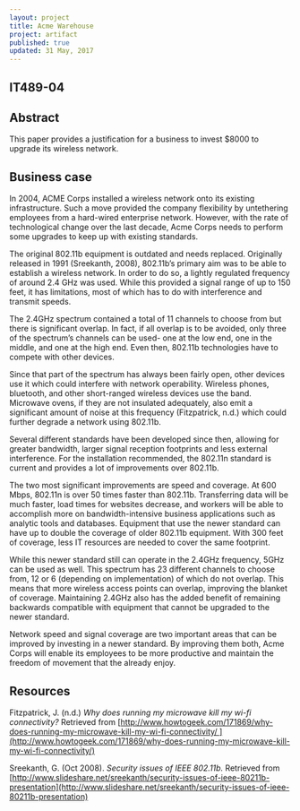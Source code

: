 ```yaml
---
layout: project
title: Acme Warehouse
project: artifact
published: true
updated: 31 May, 2017
---
```


## IT489-04
## Abstract

This paper provides a justification for a business to invest $8000 to upgrade its wireless network.

## Business case

In 2004, ACME Corps installed a wireless network onto its existing infrastructure. Such a move provided the company flexibility by untethering employees from a hard-wired enterprise network. However, with the rate of technological change over the last decade, Acme Corps needs to perform some upgrades to keep up with existing standards.

The original 802.11b equipment is outdated and needs replaced. Originally released in 1991 (Sreekanth, 2008), 802.11b’s primary aim was to be able to establish a wireless network. In order to do so, a lightly regulated frequency of around 2.4 GHz was used. While this provided a signal range of up to 150 feet, it has limitations, most of which has to do with interference and transmit speeds.

The 2.4GHz spectrum contained a total of 11 channels to choose from but there is significant overlap. In fact, if all overlap is to be avoided, only three of the spectrum’s channels can be used- one at the low end, one in the middle, and one at the high end. Even then, 802.11b technologies have to compete with other devices.

Since that part of the spectrum has always been fairly open, other devices use it which could interfere with network operability. Wireless phones, bluetooth, and other short-ranged wireless devices use the band. Microwave ovens, if they are not insulated adequately, also emit a significant amount of noise at this frequency (Fitzpatrick, n.d.) which could further degrade a network using 802.11b.

Several different standards have been developed since then, allowing for greater bandwidth, larger signal reception footprints and less external interference. For the installation recommended, the 802.11n standard is current and provides a lot of improvements over 802.11b.

The two most significant improvements are speed and coverage. At 600 Mbps, 802.11n is over 50 times faster than 802.11b. Transferring data will be much faster, load times for websites decrease, and workers will be able to accomplish more on bandwidth-intensive business applications such as analytic tools and databases. Equipment that use the newer standard can have up to double the coverage of older 802.11b equipment. With 300 feet of coverage, less IT resources are needed to cover the same footprint.

While this newer standard still can operate in the 2.4GHz frequency, 5GHz can be used as well. This spectrum has 23 different channels to choose from, 12 or 6 (depending on implementation) of which do not overlap. This means that more wireless access points can overlap, improving the blanket of coverage. Maintaining 2.4GHz also has the added benefit of remaining backwards compatible with equipment that cannot be upgraded to the newer standard.

Network speed and signal coverage are two important areas that can be improved by investing in a newer standard. By improving them both, Acme Corps will enable its employees to be more productive and maintain the freedom of movement that the already enjoy.

## Resources

Fitzpatrick, J. (n.d.) *Why does running my microwave kill my wi-fi connectivity?* Retrieved from [http://www.howtogeek.com/171869/why-does-running-my-microwave-kill-my-wi-fi-connectivity/ ](http://www.howtogeek.com/171869/why-does-running-my-microwave-kill-my-wi-fi-connectivity/)

Sreekanth, G. (Oct 2008). *Security issues of IEEE 802.11b.* Retrieved from [http://www.slideshare.net/sreekanth/security-issues-of-ieee-80211b-presentation](http://www.slideshare.net/sreekanth/security-issues-of-ieee-80211b-presentation)
